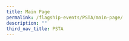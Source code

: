 ```yaml
---
title: Main Page
permalink: /flagship-events/PSTA/main-page/
description: ""
third_nav_title: PSTA
---
```

